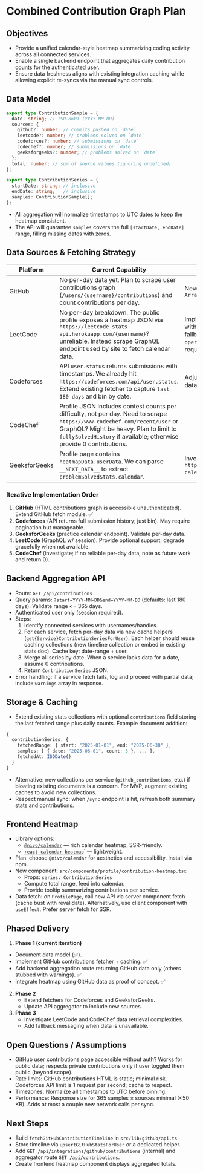 # Combined Contribution Graph Plan

## Objectives
- Provide a unified calendar-style heatmap summarizing coding activity across all connected services.
- Enable a single backend endpoint that aggregates daily contribution counts for the authenticated user.
- Ensure data freshness aligns with existing integration caching while allowing explicit re-syncs via the manual sync controls.

## Data Model
```ts
export type ContributionSample = {
  date: string; // ISO-8601 (YYYY-MM-DD)
  sources: {
    github?: number; // commits pushed on `date`
    leetcode?: number; // problems solved on `date`
    codeforces?: number; // submissions on `date`
    codechef?: number; // submissions on `date`
    geeksforgeeks?: number; // problems solved on `date`
  };
  total: number; // sum of source values (ignoring undefined)
};

export type ContributionSeries = {
  startDate: string; // inclusive
  endDate: string;   // inclusive
  samples: ContributionSample[];
};
```
- All aggregation will normalize timestamps to UTC dates to keep the heatmap consistent.
- The API will guarantee `samples` covers the full `[startDate, endDate]` range, filling missing dates with zeros.

## Data Sources & Fetching Strategy
| Platform | Current Capability | Needed Enhancement |
| --- | --- | --- |
| GitHub | No per-day data yet. Plan to scrape user contributions graph (`/users/{username}/contributions`) and count contributions per day. | New `fetchGitHubContributionsFromApi` returning `Array<{ date: string; count: number }>`
| LeetCode | No per-day breakdown. The public profile exposes a heatmap JSON via `https://leetcode-stats-api.herokuapp.com/{username}`? unreliable. Instead scrape GraphQL endpoint used by site to fetch calendar data. | Implement fetcher using `https://leetcode.com/graphql` with `userCalendar`. Needs CSRF token & cookie; fallback to `https://leetcode.com/graphql` with `operationName: langProblemsetQuestionCalendar`. Will require optional env for session token.
| Codeforces | API `user.status` returns submissions with timestamps. We already hit `https://codeforces.com/api/user.status`. Extend existing fetcher to capture `last 180 days` and bin by date. | Adjust Codeforces fetch to optionally return timeline data.
| CodeChef | Profile JSON includes contest counts per difficulty, not per day. Need to scrape `https://www.codechef.com/recent/user` or GraphQL? Might be heavy. Plan to limit to `fullySolvedHistory` if available; otherwise provide 0 contributions.
| GeeksforGeeks | Profile page contains `heatmapData.userData`. We can parse `__NEXT_DATA__` to extract `problemSolvedStats.calendar`. | Investigate `practice-calendar` API: `https://practiceapi.geeksforgeeks.org/api/practice-calendar?user_username=`.

### Iterative Implementation Order
1. **GitHub** (HTML contributions graph is accessible unauthenticated). Extend GitHub fetch module. ✅
2. **Codeforces** (API returns full submission history; just bin). May require pagination but manageable.
3. **GeeksforGeeks** (practice calendar endpoint). Validate per-day data.
4. **LeetCode** (GraphQL w/ session). Provide optional support; degrade gracefully when not available.
5. **CodeChef** (investigate; if no reliable per-day data, note as future work and return 0).

## Backend Aggregation API
- Route: `GET /api/contributions`
- Query params: `?start=YYYY-MM-DD&end=YYYY-MM-DD` (defaults: last 180 days). Validate range <= 365 days.
- Authenticated user only (session required).
- Steps:
  1. Identify connected services with usernames/handles.
  2. For each service, fetch per-day data via new cache helpers (`get{Service}ContributionSeriesForUser`). Each helper should reuse caching collections (new timeline collection or embed in existing stats doc). Cache key: date-range + user.
  3. Merge all series by date. When a service lacks data for a date, assume 0 contributions.
  4. Return `ContributionSeries` JSON.
- Error handling: if a service fetch fails, log and proceed with partial data; include `warnings` array in response.

## Storage & Caching
- Extend existing stats collections with optional `contributions` field storing the last fetched range plus daily counts. Example document addition:
```ts
{
  contributionSeries: {
    fetchedRange: { start: "2025-01-01", end: "2025-06-30" },
    samples: [ { date: "2025-06-01", count: 3 }, ... ],
    fetchedAt: ISODate()
  }
}
```
- Alternative: new collections per service (`github_contributions`, etc.) if bloating existing documents is a concern. For MVP, augment existing caches to avoid new collections.
- Respect manual sync: when `/sync` endpoint is hit, refresh both summary stats and contributions.

## Frontend Heatmap
- Library options:
  - [`@nivo/calendar`](https://nivo.rocks/calendar/) — rich calendar heatmap, SSR-friendly.
  - [`react-calendar-heatmap`](https://github.com/patientslikeme/react-calendar-heatmap)` — lightweight.
- Plan: choose `@nivo/calendar` for aesthetics and accessibility. Install via npm.
- New component: `src/components/profile/contribution-heatmap.tsx`
  - Props: `series: ContributionSeries`
  - Compute total range, feed into calendar.
  - Provide tooltip summarizing contributions per service.
- Data fetch: on `ProfilePage`, call new API via server component fetch (cache bust with revalidate). Alternatively, use client component with `useEffect`. Prefer server fetch for SSR.

## Phased Delivery
1. **Phase 1 (current iteration)**
  - Document data model (✅).
  - Implement GitHub contributions fetcher + caching. ✅
  - Add backend aggregation route returning GitHub data only (others stubbed with warnings). ✅
  - Integrate heatmap using GitHub data as proof of concept. ✅
2. **Phase 2**
   - Extend fetchers for Codeforces and GeeksforGeeks.
   - Update API aggregator to include new sources.
3. **Phase 3**
   - Investigate LeetCode and CodeChef data retrieval complexities.
   - Add fallback messaging when data is unavailable.

## Open Questions / Assumptions
- GitHub user contributions page accessible without auth? Works for public data; respects private contributions only if user toggled them public (beyond scope).
- Rate limits: GitHub contributions HTML is static; minimal risk. Codeforces API limit is 1 request per second; cache to respect.
- Timezones: Normalize all timestamps to UTC before binning.
- Performance: Response size for 365 samples × sources minimal (<50 KB). Adds at most a couple new network calls per sync.

## Next Steps
- Build `fetchGitHubContributionTimeline` in `src/lib/github/api.ts`.
- Store timeline via `upsertGitHubStatsForUser` or a dedicated helper.
- Add `GET /api/integrations/github/contributions` (internal) and aggregator route `GET /api/contributions`.
- Create frontend heatmap component displays aggregated totals.
